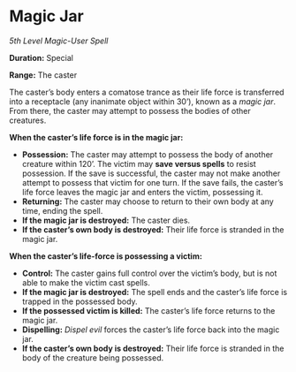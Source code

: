 # Magic Jar

*5th Level Magic-User Spell*

**Duration:** Special

**Range:** The caster

The caster’s body enters a comatose trance as their life force is transferred into a receptacle (any inanimate object within 30’), known as a *magic jar*. From there, the caster may attempt to possess the bodies of other creatures.

**When the caster’s life force is in the magic jar:**

- **Possession:** The caster may attempt to possess the body of another creature within 120’. The victim may **save versus spells** to resist possession. If the save is successful, the caster may not make another attempt to possess that victim for one turn. If the save fails, the caster’s life force leaves the magic jar and enters the victim, possessing it.
- **Returning:** The caster may choose to return to their own body at any time, ending the spell.
- **If the magic jar is destroyed:** The caster dies.
- **If the caster’s own body is destroyed:** Their life force is stranded in the magic jar.

**When the caster’s life-force is possessing a victim:**

- **Control:** The caster gains full control over the victim’s body, but is not able to make the victim cast spells.
- **If the magic jar is destroyed:** The spell ends and the caster’s life force is trapped in the possessed body.
- **If the possessed victim is killed:** The caster’s life force returns to the magic jar.
- **Dispelling:** *Dispel evil* forces the caster’s life force back into the magic jar.
- **If the caster’s own body is destroyed:** Their life force is stranded in the body of the creature being possessed.
